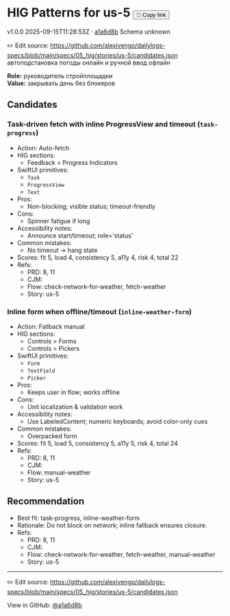 # HIG Patterns for us-5 <button class="copy-link" aria-label="Copy page link" onclick="window.spechubCopyLink && window.spechubCopyLink()">🔗 Copy link</button>

<p class="badges">
  <span class="badge version">v1.0.0</span>
  <span class="badge build">2025-09-15T11:28:53Z · <a href="https://github.com/alexivengo/dailylogs-specs/commit/a1a6d8b" target="_blank" rel="noopener" class="sha">a1a6d8b</a></span>
  <span class="badge schema unknown">Schema unknown</span>
</p>

✏️ Edit source: https://github.com/alexivengo/dailylogs-specs/blob/main/specs/05_hig/stories/us-5/candidates.json
автоподстановка погоды онлайн и ручной ввод офлайн

**Role:** руководитель стройплощадки  
**Value:** закрывать день без блокеров

## Candidates
### Task-driven fetch with inline ProgressView and timeout (`task-progress`)
- Action: Auto-fetch
- HIG sections:
  - Feedback > Progress Indicators
- SwiftUI primitives:
  - `Task`
  - `ProgressView`
  - `Text`
- Pros:
  - Non-blocking; visible status; timeout-friendly
- Cons:
  - Spinner fatigue if long
- Accessibility notes:
  - Announce start/timeout; role='status'
- Common mistakes:
  - No timeout → hang state
- Scores: fit 5, load 4, consistency 5, a11y 4, risk 4, total 22
- Refs:
  - PRD: 8, 11
  - CJM: 
  - Flow: check-network-for-weather, fetch-weather
  - Story: us-5

### Inline form when offline/timeout (`inline-weather-form`)
- Action: Fallback manual
- HIG sections:
  - Controls > Forms
  - Controls > Pickers
- SwiftUI primitives:
  - `Form`
  - `TextField`
  - `Picker`
- Pros:
  - Keeps user in flow; works offline
- Cons:
  - Unit localization & validation work
- Accessibility notes:
  - Use LabeledContent; numeric keyboards; avoid color-only cues
- Common mistakes:
  - Overpacked form
- Scores: fit 5, load 5, consistency 5, a11y 5, risk 4, total 24
- Refs:
  - PRD: 8, 11
  - CJM: 
  - Flow: manual-weather
  - Story: us-5


## Recommendation
- Best fit: task-progress, inline-weather-form
- Rationale: Do not block on network; inline fallback ensures closure.
- Refs:
  - PRD: 8, 11
  - CJM: 
  - Flow: check-network-for-weather, fetch-weather, manual-weather
  - Story: us-5
---
✏️ Edit source: https://github.com/alexivengo/dailylogs-specs/blob/main/specs/05_hig/stories/us-5/candidates.json

<p class="page-meta">
  View in GitHub: <a href="https://github.com/alexivengo/dailylogs-specs/commit/a1a6d8b" target="_blank" rel="noopener">@a1a6d8b</a></p>